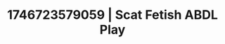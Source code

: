 ---
categories:
- Fantasy lover
- AI-generated
- Fantasy kink
- Punk lovers
- Tattooed beauties
- ASMR
- Mid-century kink
- Cosplay
image: /assets/images/1746723579059.jpg
layout: post
seo:
  description: Featured content with high-quality Scat Fetish, ABDL Play. HD images
    available.
  keywords: Scat Fetish, ABDL Play
  og_image: /assets/images/1746723579059.jpg
  schema_type: VisualArtwork
tags:
- ABDL Play
- '#1746723579059'
- Scat Fetish
title: 1746723579059 | Scat Fetish ABDL Play
---